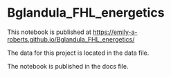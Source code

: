# Bglandula_FHL_energetics

This notebook is published at https://emily-a-roberts.github.io/Bglandula_FHL_energetics/

The data for this project is located in the data file.

The notebook is published in the docs file. 
